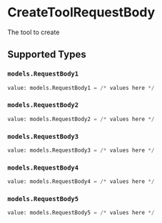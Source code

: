 # CreateToolRequestBody

The tool to create


## Supported Types

### `models.RequestBody1`

```python
value: models.RequestBody1 = /* values here */
```

### `models.RequestBody2`

```python
value: models.RequestBody2 = /* values here */
```

### `models.RequestBody3`

```python
value: models.RequestBody3 = /* values here */
```

### `models.RequestBody4`

```python
value: models.RequestBody4 = /* values here */
```

### `models.RequestBody5`

```python
value: models.RequestBody5 = /* values here */
```

